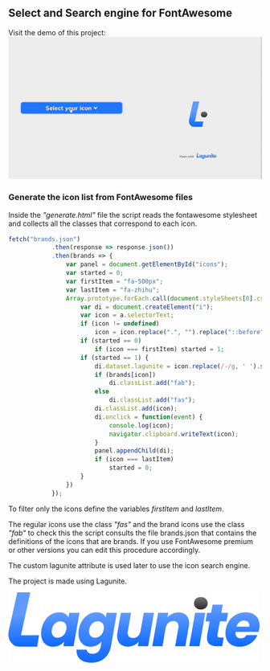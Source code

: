 ## Select and Search engine for FontAwesome

Visit the demo of this project:
[![DEMO](https://raw.githubusercontent.com/arielivandiaz/Select-and-Search-Font-Awesome/master/readme/demoGIF.gif)](https://github.com/arielivandiaz/lagunite)






### Generate the icon list from FontAwesome files

Inside the *"generate.html"* file the script reads the fontawesome stylesheet and collects all the classes that correspond to each icon.

```js
fetch("brands.json")
            .then(response => response.json())
            .then(brands => {
                var panel = document.getElementById("icons");
                var started = 0;
                var firstItem = "fa-500px";
                var lastItem = "fa-zhihu";
                Array.prototype.forEach.call(document.styleSheets[0].cssRules, function(a) {
                    var di = document.createElement("i");
                    var icon = a.selectorText;
                    if (icon != undefined)
                        icon = icon.replace(".", "").replace("::before", "");
                    if (started == 0)
                        if (icon === firstItem) started = 1;
                    if (started == 1) {
                        di.dataset.lagunite = icon.replace(/-/g, ' ').slice(3);
                        if (brands[icon])
                            di.classList.add("fab");
                        else
                            di.classList.add("fas");
                        di.classList.add(icon);
                        di.onclick = function(event) {
                            console.log(icon);
                            navigator.clipboard.writeText(icon);
                        }
                        panel.appendChild(di);
                        if (icon === lastItem)
                            started = 0;
                    }
                })
            });
```

To filter only the icons define the variables *firstItem* and *lastItem*.

The regular icons use the class *"fas"* and the brand icons use the class *"fab"* to check this the script consults the file brands.json that contains the definitions of the icons that are brands. If you use FontAwesome premium or other versions you can edit this procedure accordingly.

The custom lagunite attribute is used later to use the icon search engine.




The project is made using Lagunite.


[![Lagunite](https://raw.githubusercontent.com/arielivandiaz/Select-and-Search-Font-Awesome/master/lagunite/lagunite.png)](https://github.com/arielivandiaz/lagunite)




